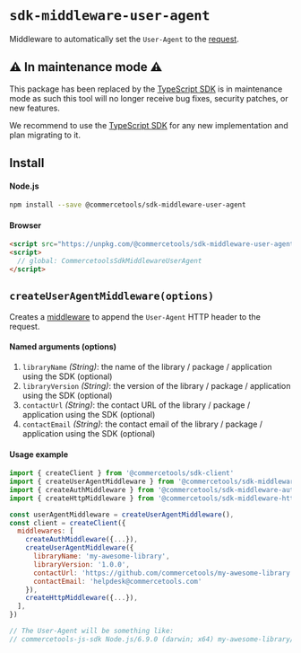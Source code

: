 # `sdk-middleware-user-agent`

Middleware to automatically set the `User-Agent` to the [request](/sdk/Glossary#clientrequest).

## ⚠️ In maintenance mode ⚠️

This package has been replaced by the [TypeScript SDK](https://docs.commercetools.com/sdk/typescript-sdk) is in maintenance mode as such this tool will no longer receive bug fixes, security patches, or new features.

We recommend to use the [TypeScript SDK](https://docs.commercetools.com/sdk/typescript-sdk) for any new implementation and plan migrating to it.

## Install

#### Node.js

```bash
npm install --save @commercetools/sdk-middleware-user-agent
```

#### Browser

```html
<script src="https://unpkg.com/@commercetools/sdk-middleware-user-agent/dist/commercetools-sdk-middleware-user-agent.umd.min.js"></script>
<script>
  // global: CommercetoolsSdkMiddlewareUserAgent
</script>
```

## `createUserAgentMiddleware(options)`

Creates a [middleware](/sdk/Glossary#middleware) to append the `User-Agent` HTTP header to the request.

#### Named arguments (options)

1.  `libraryName` _(String)_: the name of the library / package / application using the SDK (optional)
2.  `libraryVersion` _(String)_: the version of the library / package / application using the SDK (optional)
3.  `contactUrl` _(String)_: the contact URL of the library / package / application using the SDK (optional)
4.  `contactEmail` _(String)_: the contact email of the library / package / application using the SDK (optional)

#### Usage example

```js
import { createClient } from '@commercetools/sdk-client'
import { createUserAgentMiddleware } from '@commercetools/sdk-middleware-user-agent'
import { createAuthMiddleware } from '@commercetools/sdk-middleware-auth'
import { createHttpMiddleware } from '@commercetools/sdk-middleware-http'

const userAgentMiddleware = createUserAgentMiddleware(),
const client = createClient({
  middlewares: [
    createAuthMiddleware({...}),
    createUserAgentMiddleware({
      libraryName: 'my-awesome-library',
      libraryVersion: '1.0.0',
      contactUrl: 'https://github.com/commercetools/my-awesome-library'
      contactEmail: 'helpdesk@commercetools.com'
    }),
    createHttpMiddleware({...}),
  ],
})

// The User-Agent will be something like:
// commercetools-js-sdk Node.js/6.9.0 (darwin; x64) my-awesome-library/1.0.0 (+https://github.com/commercetools/my-awesome-library; +helpdesk@commercetools.com)
```
